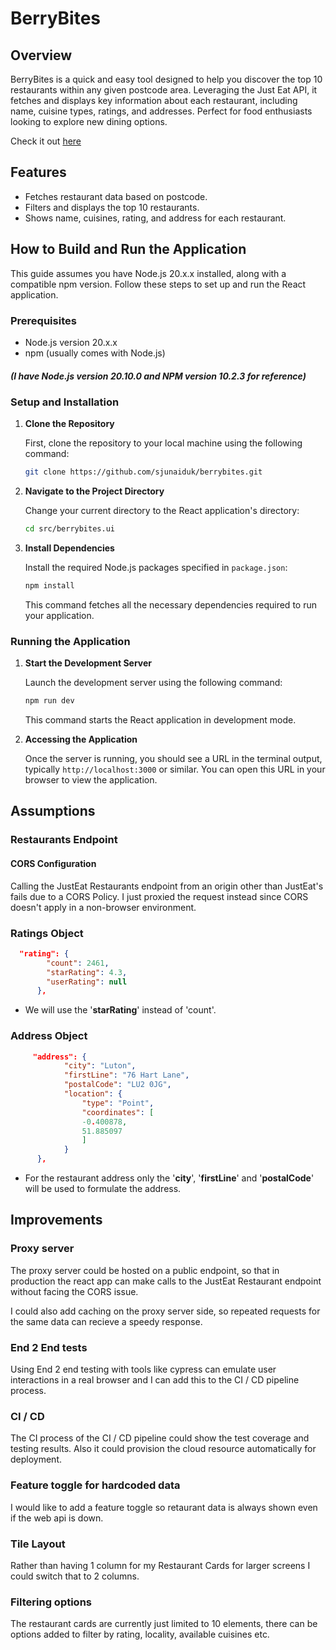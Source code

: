 # BerryBites

## Overview

BerryBites is a quick and easy tool designed to help you discover the top 10 restaurants within any given postcode area. Leveraging the Just Eat API, it fetches and displays key information about each restaurant, including name, cuisine types, ratings, and addresses. Perfect for food enthusiasts looking to explore new dining options.

Check it out [here](https://berrybites.syedjunaid.com_)

## Features

- Fetches restaurant data based on postcode.
- Filters and displays the top 10 restaurants.
- Shows name, cuisines, rating, and address for each restaurant.

## How to Build and Run the Application

This guide assumes you have Node.js 20.x.x installed, along with a compatible npm version. Follow these steps to set up and run the React application.

### Prerequisites

- Node.js version 20.x.x
- npm (usually comes with Node.js)

##### (I have Node.js version 20.10.0 and NPM version 10.2.3 for reference)

### Setup and Installation

1. **Clone the Repository**

   First, clone the repository to your local machine using the following command:

   ```bash
   git clone https://github.com/sjunaiduk/berrybites.git
   ```

2. **Navigate to the Project Directory**

   Change your current directory to the React application's directory:

   ```bash
   cd src/berrybites.ui
   ```

3. **Install Dependencies**

   Install the required Node.js packages specified in `package.json`:

   ```bash
   npm install
   ```

   This command fetches all the necessary dependencies required to run your application.

### Running the Application

1. **Start the Development Server**

   Launch the development server using the following command:

   ```bash
   npm run dev
   ```

   This command starts the React application in development mode.

2. **Accessing the Application**

   Once the server is running, you should see a URL in the terminal output, typically `http://localhost:3000` or similar. You can open this URL in your browser to view the application.

## Assumptions

### Restaurants Endpoint

#### CORS Configuration

Calling the JustEat Restaurants endpoint from an origin other than JustEat's fails due to a CORS Policy.
I just proxied the request instead since CORS doesn't apply in a non-browser environment.

### Ratings Object

```json
  "rating": {
        "count": 2461,
        "starRating": 4.3,
        "userRating": null
      },
```

- We will use the '**starRating**' instead of 'count'.

### Address Object

```json
     "address": {
            "city": "Luton",
            "firstLine": "76 Hart Lane",
            "postalCode": "LU2 0JG",
            "location": {
                "type": "Point",
                "coordinates": [
                -0.400878,
                51.885097
                ]
            }
      },
```

- For the restaurant address only the '**city**', '**firstLine**' and '**postalCode**' will be used to formulate the address.

## Improvements

### Proxy server

The proxy server could be hosted on a public endpoint, so that in production the react app can make calls to the JustEat Restaurant endpoint without facing the CORS issue.

I could also add caching on the proxy server side, so repeated requests for the same data can recieve a speedy response.

### End 2 End tests

Using End 2 end testing with tools like cypress can emulate user interactions in a real browser and I can add this to the CI / CD pipeline process.

### CI / CD

The CI process of the CI / CD pipeline could show the test coverage and testing results. Also it could provision the cloud resource automatically for deployment.

### Feature toggle for hardcoded data

I would like to add a feature toggle so retaurant data is always shown even if the web api is down.

### Tile Layout

Rather than having 1 column for my Restaurant Cards for larger screens I could switch that to 2 columns.

### Filtering options

The restaurant cards are currently just limited to 10 elements, there can be options added to filter by rating, locality, available cuisines etc.
